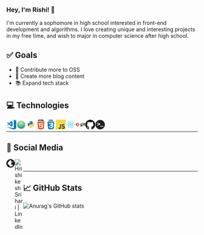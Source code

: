 ### Hey, I'm Rishi! 👋

I'm currently a sophomore in high school interested in front-end development and algorithms. I love creating unique and interesting projects in my free time, and wish to major in computer science after high school. 

## ✅ Goals

* 🤝    Contribute more to OSS
* 📙    Create more blog content
* 📚    Expand tech stack

## 💻  Technologies

<img align="left" alt="Visual Studio Code" width="26px" src="https://raw.githubusercontent.com/github/explore/80688e429a7d4ef2fca1e82350fe8e3517d3494d/topics/visual-studio-code/visual-studio-code.png" />
<img align="left" alt="Atom" width="26px" src="https://raw.githubusercontent.com/github/explore/80688e429a7d4ef2fca1e82350fe8e3517d3494d/topics/atom/atom.png" />
<img align="left" alt="Python" width="26px" src="https://raw.githubusercontent.com/github/explore/80688e429a7d4ef2fca1e82350fe8e3517d3494d/topics/python/python.png" />
<img align="left" alt="HTML5" width="26px" src="https://raw.githubusercontent.com/github/explore/80688e429a7d4ef2fca1e82350fe8e3517d3494d/topics/html/html.png" />
<img align="left" alt="CSS3" width="26px" src="https://raw.githubusercontent.com/github/explore/80688e429a7d4ef2fca1e82350fe8e3517d3494d/topics/css/css.png" />
<img align="left" alt="JavaScript" width="26px" src="https://raw.githubusercontent.com/github/explore/80688e429a7d4ef2fca1e82350fe8e3517d3494d/topics/javascript/javascript.png" />
<img align="left" alt="React" width="26px" src="https://raw.githubusercontent.com/github/explore/80688e429a7d4ef2fca1e82350fe8e3517d3494d/topics/react/react.png" />
<img align="left" alt="Git" width="26px" src="https://raw.githubusercontent.com/github/explore/80688e429a7d4ef2fca1e82350fe8e3517d3494d/topics/git/git.png" />
<img align="left" alt="GitHub" width="26px" src="https://raw.githubusercontent.com/github/explore/78df643247d429f6cc873026c0622819ad797942/topics/github/github.png" />
<img align="left" alt="Terminal" width="26px" src="https://raw.githubusercontent.com/github/explore/80688e429a7d4ef2fca1e82350fe8e3517d3494d/topics/terminal/terminal.png" />

<br/>

---

## 📱 Social Media

[<img align="left" alt="https://rishi-srihari.vercel.app/" width="22px" src="https://raw.githubusercontent.com/iconic/open-iconic/master/svg/globe.svg" />][portfolio]
[<img align="left" alt="Hrishikesh Srihari | LinkedIn" width="22px" src="https://cdn.jsdelivr.net/npm/simple-icons@v3/icons/linkedin.svg" />][linkedin]

<br/>

---

## 📈 GitHub Stats
![Anurag's GitHub stats](https://github-readme-stats.vercel.app/api?username=hrishikesh-srihari&show_icons=true&hide=prs,issues&theme=dark&border_radius=10px)


[portfolio]: https://rishi-srihari.vercel.app/
[blog]: https://the-debug.netlify.app/
[linkedin]: https://www.linkedin.com/in/hrishikesh-srihari-3525061a1/
